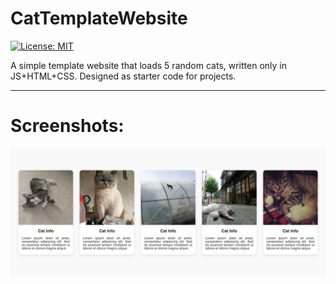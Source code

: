 # CatTemplateWebsite

[![License: MIT](https://img.shields.io/badge/License-MIT-yellow.svg)](https://opensource.org/licenses/MIT)

A simple template website that loads 5 random cats, written only in JS+HTML+CSS. Designed as starter code for projects.
___
# Screenshots:
![main](/main.png)
